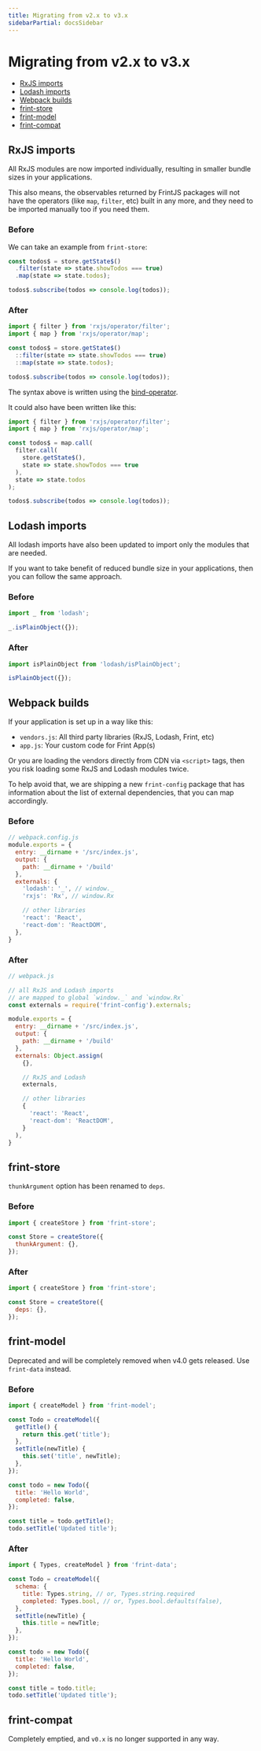 ```yaml
---
title: Migrating from v2.x to v3.x
sidebarPartial: docsSidebar
---
```


# Migrating from v2.x to v3.x

<!-- MarkdownTOC depth=1 autolink=true bracket=round -->

- [RxJS imports](#rxjs-imports)
- [Lodash imports](#lodash-imports)
- [Webpack builds](#webpack-builds)
- [frint-store](#frint-store)
- [frint-model](#frint-model)
- [frint-compat](#frint-compat)

<!-- /MarkdownTOC -->

## RxJS imports

All RxJS modules are now imported individually, resulting in smaller bundle sizes in your applications.

This also means, the observables returned by FrintJS packages will not have the operators (like `map`, `filter`, etc) built in any more, and they need to be imported manually too if you need them.

### Before

We can take an example from `frint-store`:

```js
const todos$ = store.getState$()
  .filter(state => state.showTodos === true)
  .map(state => state.todos);

todos$.subscribe(todos => console.log(todos));
```

### After

```js
import { filter } from 'rxjs/operator/filter';
import { map } from 'rxjs/operator/map';

const todos$ = store.getState$()
  ::filter(state => state.showTodos === true)
  ::map(state => state.todos);

todos$.subscribe(todos => console.log(todos));
```

The syntax above is written using the [bind-operator](https://github.com/tc39/proposal-bind-operator).

It could also have been written like this:

```js
import { filter } from 'rxjs/operator/filter';
import { map } from 'rxjs/operator/map';

const todos$ = map.call(
  filter.call(
    store.getState$(),
    state => state.showTodos === true
  ),
  state => state.todos
);

todos$.subscribe(todos => console.log(todos));
```

## Lodash imports

All lodash imports have also been updated to import only the modules that are needed.

If you want to take benefit of reduced bundle size in your applications, then you can follow the same approach.

### Before

```js
import _ from 'lodash';

_.isPlainObject({});
```

### After

```js
import isPlainObject from 'lodash/isPlainObject';

isPlainObject({});
```

## Webpack builds

If your application is set up in a way like this:

* `vendors.js`: All third party libraries (RxJS, Lodash, Frint, etc)
* `app.js`: Your custom code for Frint App(s)

Or you are loading the vendors directly from CDN via `<script>` tags, then you risk loading some RxJS and Lodash modules twice.

To help avoid that, we are shipping a new `frint-config` package that has information about the list of external dependencies, that you can map accordingly.

### Before

```js
// webpack.config.js
module.exports = {
  entry: __dirname + '/src/index.js',
  output: {
    path: __dirname + '/build'
  },
  externals: {
    'lodash': '_', // window._
    'rxjs': 'Rx', // window.Rx

    // other libraries
    'react': 'React',
    'react-dom': 'ReactDOM',
  },
}
```

### After

```js
// webpack.js

// all RxJS and Lodash imports
// are mapped to global `window._` and `window.Rx`
const externals = require('frint-config').externals;

module.exports = {
  entry: __dirname + '/src/index.js',
  output: {
    path: __dirname + '/build'
  },
  externals: Object.assign(
    {},

    // RxJS and Lodash
    externals,

    // other libraries
    {
      'react': 'React',
      'react-dom': 'ReactDOM',
    }
  ),
}
```

## frint-store

`thunkArgument` option has been renamed to `deps`.

### Before

```js
import { createStore } from 'frint-store';

const Store = createStore({
  thunkArgument: {},
});
```

### After

```js
import { createStore } from 'frint-store';

const Store = createStore({
  deps: {},
});
```

## frint-model

Deprecated and will be completely removed when v4.0 gets released. Use `frint-data` instead.

### Before

```js
import { createModel } from 'frint-model';

const Todo = createModel({
  getTitle() {
    return this.get('title');
  },
  setTitle(newTitle) {
    this.set('title', newTitle);
  },
});

const todo = new Todo({
  title: 'Hello World',
  completed: false,
});

const title = todo.getTitle();
todo.setTitle('Updated title');
```

### After

```js
import { Types, createModel } from 'frint-data';

const Todo = createModel({
  schema: {
    title: Types.string, // or, Types.string.required
    completed: Types.bool, // or, Types.bool.defaults(false),
  },
  setTitle(newTitle) {
    this.title = newTitle;
  },
});

const todo = new Todo({
  title: 'Hello World',
  completed: false,
});

const title = todo.title;
todo.setTitle('Updated title');
```

## frint-compat

Completely emptied, and `v0.x` is no longer supported in any way.
